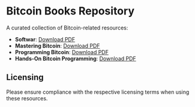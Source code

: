 # Bitcoin Books Repository

A curated collection of Bitcoin-related resources:

- **Softwar**: [Download PDF](https://github.com/<YourUsername>/Bitcoin-Books/blob/main/Softwar.pdf)
- **Mastering Bitcoin**: [Download PDF](https://github.com/<YourUsername>/Bitcoin-Books/blob/main/MasteringBitcoin.pdf)
- **Programming Bitcoin**: [Download PDF](https://github.com/<YourUsername>/Bitcoin-Books/blob/main/ProgrammingBitcoin.pdf)
- **Hands-On Bitcoin Programming**: [Download PDF](https://github.com/<YourUsername>/Bitcoin-Books/blob/main/HandsOnBitcoinProgramming.pdf)

## Licensing
Please ensure compliance with the respective licensing terms when using these resources.
